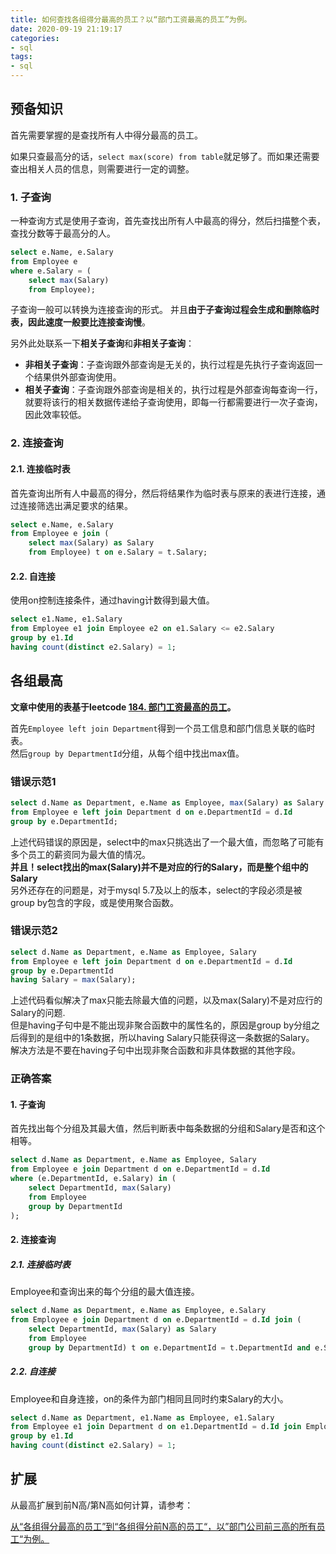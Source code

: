 ```yaml
---
title: 如何查找各组得分最高的员工？以“部门工资最高的员工”为例。
date: 2020-09-19 21:19:17
categories: 
- sql
tags: 
- sql
---
```

## 预备知识

首先需要掌握的是查找所有人中得分最高的员工。  

如果只查最高分的话，`select max(score) from table`就足够了。而如果还需要查出相关人员的信息，则需要进行一定的调整。

### 1. 子查询

一种查询方式是使用子查询，首先查找出所有人中最高的得分，然后扫描整个表，查找分数等于最高分的人。  

```sql
select e.Name, e.Salary
from Employee e
where e.Salary = (
	select max(Salary)
	from Employee);
```

子查询一般可以转换为连接查询的形式。
并且**由于子查询过程会生成和删除临时表，因此速度一般要比连接查询慢**。

另外此处联系一下**相关子查询**和**非相关子查询**：

- **非相关子查询**：子查询跟外部查询是无关的，执行过程是先执行子查询返回一个结果供外部查询使用。
- **相关子查询**：子查询跟外部查询是相关的，执行过程是外部查询每查询一行，就要将该行的相关数据传递给子查询使用，即每一行都需要进行一次子查询，因此效率较低。


### 2. 连接查询

#### 2.1. 连接临时表

首先查询出所有人中最高的得分，然后将结果作为临时表与原来的表进行连接，通过连接筛选出满足要求的结果。

```sql
select e.Name, e.Salary
from Employee e join (
	select max(Salary) as Salary
	from Employee) t on e.Salary = t.Salary;
```

#### 2.2. 自连接

使用on控制连接条件，通过having计数得到最大值。

```sql
select e1.Name, e1.Salary
from Employee e1 join Employee e2 on e1.Salary <= e2.Salary
group by e1.Id
having count(distinct e2.Salary) = 1;
```



## 各组最高

**文章中使用的表基于leetcode [184. 部门工资最高的员工](https://leetcode-cn.com/problems/department-highest-salary/)。**

首先`Employee left join Department`得到一个员工信息和部门信息关联的临时表。  
然后`group by DepartmentId`分组，从每个组中找出max值。  

### 错误示范1

```sql
select d.Name as Department, e.Name as Employee, max(Salary) as Salary
from Employee e left join Department d on e.DepartmentId = d.Id
group by e.DepartmentId;
```
上述代码错误的原因是，select中的max只挑选出了一个最大值，而忽略了可能有多个员工的薪资同为最大值的情况。  
**并且！select找出的max(Salary)并不是对应的行的Salary，而是整个组中的Salary**  
另外还存在的问题是，对于mysql 5.7及以上的版本，select的字段必须是被group by包含的字段，或是使用聚合函数。  

### 错误示范2
```sql
select d.Name as Department, e.Name as Employee, Salary
from Employee e left join Department d on e.DepartmentId = d.Id
group by e.DepartmentId
having Salary = max(Salary);
```
上述代码看似解决了max只能去除最大值的问题，以及max(Salary)不是对应行的Salary的问题.  
但是having子句中是不能出现非聚合函数中的属性名的，原因是group by分组之后得到的是组中的1条数据，所以having Salary只能获得这一条数据的Salary。  
解决方法是不要在having子句中出现非聚合函数和非具体数据的其他字段。  

### 正确答案

#### 1. 子查询

首先找出每个分组及其最大值，然后判断表中每条数据的分组和Salary是否和这个相等。  
```sql
select d.Name as Department, e.Name as Employee, Salary
from Employee e join Department d on e.DepartmentId = d.Id
where (e.DepartmentId, e.Salary) in (
    select DepartmentId, max(Salary)
    from Employee
    group by DepartmentId
);
```

#### 2. 连接查询

##### 2.1. 连接临时表

Employee和查询出来的每个分组的最大值连接。

```sql
select d.Name as Department, e.Name as Employee, e.Salary
from Employee e join Department d on e.DepartmentId = d.Id join (
    select DepartmentId, max(Salary) as Salary
    from Employee
    group by DepartmentId) t on e.DepartmentId = t.DepartmentId and e.Salary = t.Salary;
```

##### 2.2. 自连接

Employee和自身连接，on的条件为部门相同且同时约束Salary的大小。

```sql
select d.Name as Department, e1.Name as Employee, e1.Salary
from Employee e1 join Department d on e1.DepartmentId = d.Id join Employee e2 on e1.DepartmentId = e2.DepartmentId and e1.Salary <= e2.Salary
group by e1.Id
having count(distinct e2.Salary) = 1;
```

## 扩展

从最高扩展到前N高/第N高如何计算，请参考：

[从“各组得分最高的员工”到“各组得分前N高的员工“，以”部门公司前三高的所有员工“为例。](https://zkkkillua.github.io/185-%E9%83%A8%E9%97%A8%E5%B7%A5%E8%B5%84%E5%89%8D%E4%B8%89%E9%AB%98%E7%9A%84%E6%89%80%E6%9C%89%E5%91%98%E5%B7%A5/)